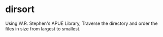 # dirsort
Using W.R. Stephen's APUE Library, Traverse the directory and order the files in size from largest to smallest.  
